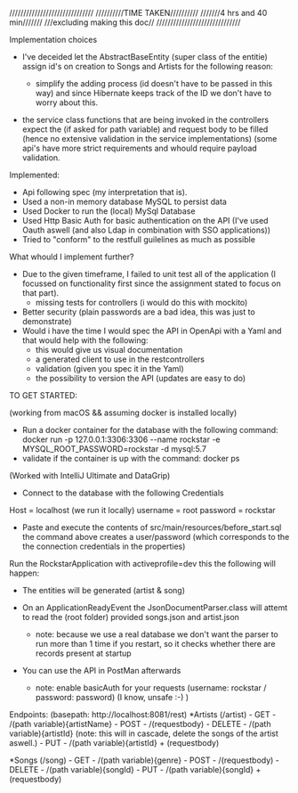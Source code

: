 //////////////////////////////
//////////TIME TAKEN//////////
///////4 hrs and 40 min///////
///excluding making this doc//
//////////////////////////////

Implementation choices
 * I've deceided let the AbstractBaseEntity (super class of the entitie) assign id's on creation to Songs and Artists for the following reason:
    * simplify the adding process (id doesn't have to be passed in this way) and since Hibernate keeps track of the ID we don't have to worry about this.
    
 * the service class functions that are being invoked in the controllers expect the (if asked for path variable) and request body to be filled (hence no extensive validation in the service implementations) (some api's have more strict requirements and whould require payload validation.
 
    
Implemented:
* Api following spec (my interpretation that is).
* Used a non-in memory database MySQL to persist data
* Used Docker to run the (local) MySql Database
* Used Http Basic Auth for basic authentication on the API (I've used Oauth aswell (and also Ldap in combination with SSO applications))
* Tried to "conform" to the restfull guilelines as much as possible 



What whould I implement further?
* Due to the given timeframe, I failed to unit test all of the application (I focussed on functionality first since the assignment stated to focus on that part).
  - missing tests for controllers (i would do this with mockito)
* Better security (plain passwords are a bad idea, this was just to demonstrate)
* Would i have the time I would spec the API in OpenApi with a Yaml and that would help with the following:
    - this would give us visual documentation 
    - a generated client to use in the restcontrollers 
    - validation (given you spec it in the Yaml)
    - the possibility to version the API (updates are easy to do)



TO GET STARTED:

(working from macOS && assuming docker is installed locally)

* Run a docker container for the database with the following command:
docker run -p 127.0.0.1:3306:3306  --name rockstar -e MYSQL_ROOT_PASSWORD=rockstar -d mysql:5.7
* validate if the container is up with the command:
docker ps 

(Worked with IntelliJ Ultimate and DataGrip)
* Connect to the database with the following Credentials

Host = localhost (we run it locally)
username = root 
password = rockstar

* Paste and execute the contents of src/main/resources/before_start.sql 
the command above creates a user/password (which corresponds to the the connection credentials in the properties)

Run the RockstarApplication with activeprofile=dev this the following will happen:
* The entities will be generated (artist & song)
* On an ApplicationReadyEvent the JsonDocumentParser.class will attemt to read the (root folder) provided songs.json and artist.json
    * note: because we use a real database we don't want the parser to run more than 1 time if you restart, so it checks whether there are records present at startup

* You can use the API in PostMan afterwards
    * note: enable basicAuth for your requests (username: rockstar / password: password) (I know, unsafe :-) )
    
    
Endpoints: (basepath: http://localhost:8081/rest)
*Artists (/artist)
    - GET    - /(path variable){artistName}
    - POST   - /(requestbody)
    - DELETE - /(path variable){artistId} (note: this will in cascade, delete the songs of the artist aswell.)
    - PUT    - /(path variable){artistId} + (requestbody) 
    
    
*Songs (/song)
    - GET    - /(path variable){genre}
    - POST   - /(requestbody)
    - DELETE - /(path variable){songId} 
    - PUT    - /(path variable){songId} + (requestbody) 